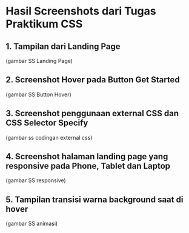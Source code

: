 # Hasil Screenshots dari Tugas Praktikum CSS

## 1. Tampilan dari Landing Page

(gambar SS Landing Page)

## 2. Screenshot Hover pada Button Get Started

(gambar SS Button Hover)

## 3. Screenshot penggunaan external CSS dan CSS Selector Specify

(gambar ss codingan external css)

## 4. Screenshot halaman landing page yang responsive pada Phone, Tablet dan Laptop

(gambar SS responsive)

## 5. Tampilan transisi warna background saat di hover

(gambar SS animasi)
